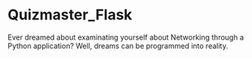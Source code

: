 # Quizmaster_Flask
Ever dreamed about examinating yourself about Networking through a Python application? Well, dreams can be programmed into reality.
